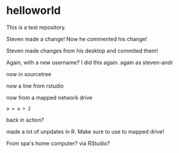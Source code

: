# helloworld
This is a test repository.


Steven made a change! Now he commented his change!

Steven made changes from his desktop and commited them!

Again, with a new username? I did this again. again as steven-andr

now in sourcetree

now a line from rstudio

now from a mapped network drive


```
a = a + 2
```

back in action? 

made a lot of unpdates in R. Make sure to use to mapped drive!

From spa's home computer? via RStudio?
